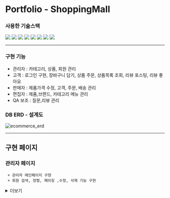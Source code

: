 # Portfolio -  ShoppingMall

### 사용한 기술스택
<img src="https://img.shields.io/badge/Spring Boot-6DB33F?style=for-the-badge&logo=Spring Boot&logoColor=white"> <img src="https://img.shields.io/badge/MySQL-4479A1?style=for-the-badge&logo=MySQL&logoColor=white"> <img src="https://img.shields.io/badge/Spring Security-6DB33F?style=for-the-badge&logo=Spring Security&logoColor=white"> <img src="https://img.shields.io/badge/HTML5-E34F26?style=for-the-badge&logo=HTML5&logoColor=white"> <img src="https://img.shields.io/badge/Thymeleaf-005F0F?style=for-the-badge&logo=Thymeleaf&logoColor=white"> <img src="https://img.shields.io/badge/JavaScript-F7DF1E?style=for-the-badge&logo=JavaScript&logoColor=white"> <img src="https://img.shields.io/badge/CSS3-4479A1?style=for-the-badge&logo=CSS3&logoColor=white"> <img src="https://img.shields.io/badge/Apache Tomcat-F8DC75?style=for-the-badge&logo=Apache Tomcat&logoColor=white">

----------------------------------

### 구현 기능
+ 관리자 : 카테고리, 상품, 회원 관리
+ 고객 : 로그인 구현, 장바구니 담기, 상품 주문, 상품목록 조회, 리뷰 포스팅, 리뷰 좋아요
+ 판매자 : 제품가격 수정, 고객, 주문, 배송 관리
+ 편집자 : 제품,브랜드, 카테고리 메뉴 관리
+ QA 보조 : 질문,리뷰 관리

### DB ERD - 설계도
![ecommerce_erd](https://user-images.githubusercontent.com/63361993/229774739-52c15443-6d75-4f40-9558-53553d521fca.png)

-------------------------------------------------------------------

## 구현 페이지

### 관리자 페이지
```
 + 관리자 메인페이지 구현
 + 회원 검색, 정렬, 페이징 ,수정, 삭제 기능 구현
```
<details>
<summary>더보기</summary>

![관리자메인페이지](https://github.com/hyunho12/ShoppingMall/assets/63361993/7a74e63d-ef7f-4ee8-9792-3e604b9ac1f6)

  회원관리 페이지
![유저관리-gif-maker](https://github.com/hyunho12/ShoppingMall/assets/63361993/6850c4d3-0c4f-4c17-b909-7ee088ff2c3c)

  회원생성 기능
![신규유저생성-gif-maker](https://github.com/hyunho12/ShoppingMall/assets/63361993/15b18b9f-10bf-4703-9a4a-fdf28291a3f1)

  회원검색 기능
![유저검색-gif-maker](https://github.com/hyunho12/ShoppingMall/assets/63361993/b6e08ae1-e101-4151-accb-739eed0fdedb)

  회원 수정, 삭제 기능
![유저수정삭제-gif-maker](https://github.com/hyunho12/ShoppingMall/assets/63361993/8825f3c8-a35f-4e7f-b0e5-a91679c37aff)
  
</details>
